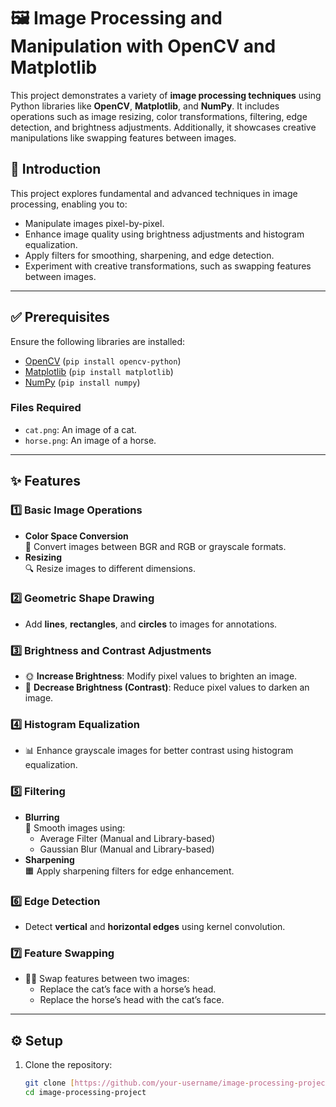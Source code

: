 # 🖼️ Image Processing and Manipulation with OpenCV and Matplotlib

This project demonstrates a variety of **image processing techniques** using Python libraries like **OpenCV**, **Matplotlib**, and **NumPy**. It includes operations such as image resizing, color transformations, filtering, edge detection, and brightness adjustments. Additionally, it showcases creative manipulations like swapping features between images.


## 🧰 Introduction
This project explores fundamental and advanced techniques in image processing, enabling you to:
- Manipulate images pixel-by-pixel.
- Enhance image quality using brightness adjustments and histogram equalization.
- Apply filters for smoothing, sharpening, and edge detection.
- Experiment with creative transformations, such as swapping features between images.

---

## ✅ Prerequisites
Ensure the following libraries are installed:
- [OpenCV](https://opencv.org/) (`pip install opencv-python`)
- [Matplotlib](https://matplotlib.org/) (`pip install matplotlib`)
- [NumPy](https://numpy.org/) (`pip install numpy`)

### Files Required
- `cat.png`: An image of a cat.
- `horse.png`: An image of a horse.

---

## ✨ Features

### 1️⃣ Basic Image Operations
- **Color Space Conversion**  
  🔄 Convert images between BGR and RGB or grayscale formats.
- **Resizing**  
  🔍 Resize images to different dimensions.

### 2️⃣ Geometric Shape Drawing
- Add **lines**, **rectangles**, and **circles** to images for annotations.

### 3️⃣ Brightness and Contrast Adjustments
- 🌞 **Increase Brightness**: Modify pixel values to brighten an image.
- 🌙 **Decrease Brightness (Contrast)**: Reduce pixel values to darken an image.

### 4️⃣ Histogram Equalization
- 📊 Enhance grayscale images for better contrast using histogram equalization.

### 5️⃣ Filtering
- **Blurring**  
  🔵 Smooth images using:
  - Average Filter (Manual and Library-based)
  - Gaussian Blur (Manual and Library-based)
- **Sharpening**  
  🟧 Apply sharpening filters for edge enhancement.

### 6️⃣ Edge Detection
- Detect **vertical** and **horizontal edges** using kernel convolution.

### 7️⃣ Feature Swapping
- 🐶🐴 Swap features between two images:
  - Replace the cat’s face with a horse’s head.
  - Replace the horse’s head with the cat’s face.

---

## ⚙️ Setup
1. Clone the repository:
   ```bash
   git clone [https://github.com/your-username/image-processing-project.git](https://github.com/Umesh-Manikanta/CVDL.git)
   cd image-processing-project
